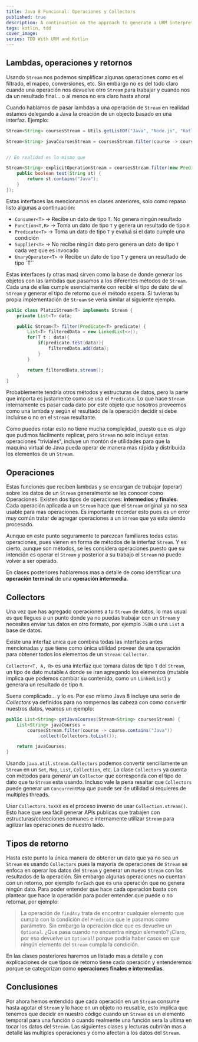 ```yaml
---
title: Java 8 Funcional: Operaciones y Collectors
published: true
description: A continuation on the approach to generate a URM interpreter using Kotlin and TDD
tags: kotlin, tdd
cover_image:
series: TDD With URM and Kotlin
---
```


## Lambdas, operaciones y retornos

Usando `Stream` nos podemos simplificar algunas operaciones como es el filtrado, el mapeo, conversiones, etc. Sin embargo no es del todo claro cuando una operación nos devuelve otro `Stream` para trabajar y cuando nos da un resultado final… o al menos no era claro hasta ahora!

Cuando hablamos de pasar lambdas a una operación de `Stream` en realidad estamos delegando a Java la creación de un objecto basado en una interfaz. Ejemplo:

```java
Stream<String> coursesStream = Utils.getListOf("Java", "Node.js", "Kotlin").stream();

Stream<String> javaCoursesStream = coursesStream.filter(course -> course.contains("Java"));


// En realidad es lo mismo que

Stream<String> explicitOperationStream = coursesStream.filter(new Predicate<String>() {
    public boolean test(String st) {
        return st.contains("Java");
    }
});
```

Estas interfaces las mencionamos en clases anteriores, solo como repaso listo algunas a continuación:

- `Consumer<T>` -> Recibe un dato de tipo `T`. No genera ningún resultado
- `Function<T,R>` -> Toma un dato de tipo `T` y genera un resultado de tipo `R`
- `Predicate<T>` -> Toma un dato de tipo `T` y evaluá si el dato cumple una condición
- `Supplier<T>` -> No recibe ningún dato pero genera un dato de tipo `T` cada vez que es invocado
- `UnaryOperator<T>` -> Recibe un dato de tipo `T` y genera un resultado de tipo `T``

Estas interfaces (y otras mas) sirven como la base de donde generar los objetos con las lambdas que pasamos a los diferentes métodos de `Stream`. Cada una de ellas cumple esencialmente con recibir el tipo de dato de el `Stream` y generar el tipo de retorno que el método espera. Si tuvieras tu propia implementación de `Stream` se vería similar al siguiente ejemplo.

```java
public class PlatziStream<T> implements Stream {
    private List<T> data;

    public Stream<T> filter(Predicate<T> predicate) {
        List<T> filteredData = new LinkedList<>();
        for(T t : data){
            if(predicate.test(data)){
                filteredData.add(data);
            }
        }

        return filteredData.stream();
    }
}
```

Probablemente tendría otros métodos y estructuras de datos, pero la parte que importa es justamente como se usa el `Predicate`. Lo que hace `Stream` internamente es pasar cada dato por este objeto que nosotros proveemos como una lambda y según el resultado de la operación decidir si debe incluirse o no en el `Stream` resultante.

Como puedes notar esto no tiene mucha complejidad, puesto que es algo que pudimos fácilmente replicar, pero `Stream` no solo incluye estas operaciones "triviales", incluye un montón de utilidades para que la maquina virtual de Java pueda operar de manera mas rápida y distribuida los elementos de un `Stream`.

## Operaciones

Estas funciones que reciben lambdas y se encargan de trabajar (operar) sobre los datos de un `Stream` generalmente se les conocer como Operaciones. Existen dos tipos de operaciones: **intermedios** y **finales**.
Cada operación aplicada a un `Stream` hace que el `Stream` original ya no sea usable para mas operaciones. Es importante recordar esto pues es un error muy común tratar de agregar operaciones a un `Stream` que ya esta siendo procesado.

Aunque en este punto seguramente te parezcan familiares todas estas operaciones, pues vienen en forma de métodos de la interfaz `Stream`. Y es cierto, aunque son métodos, se les considera operaciones puesto que su intención es operar el `Stream` y posterior a su trabajo el `Stream` no puede volver a ser operado.

En clases posteriores hablaremos mas a detalle de como identificar una **operación terminal** de una **operación intermedia**.

## Collectors

Una vez que has agregado operaciones a tu `Stream` de datos, lo mas usual es que llegues a un punto donde ya no puedas trabajar con un `Stream` y necesites enviar tus datos en otro formato, por ejemplo `JSON` o una `List` a base de datos.

Existe una interfaz unica que combina todas las interfaces antes mencionadas y que tiene como única utilidad proveer de una operación para obtener todos los elementos de un `Stream`: `Collector`.

`Collector<T, A, R>` es una interfaz que tomara datos de tipo `T` del `Stream`, un tipo de dato mutable `A` donde se iran agregando los elementos (mutable implica que podemos cambiar su contenido, como un `LinkedList`) y generara un resultado de tipo `R`.

Suena complicado… y lo es. Por eso mismo Java 8 incluye una serie de _Collectors_ ya definidos para no rompernos las cabeza con como convertir nuestros datos, veamos un ejemplo:

```java
public List<String> getJavaCourses(Stream<String> coursesStream) {
    List<String> javaCourses =
        coursesStream.filter(course -> course.contains("Java"))
            .collect(Collectors.toList());

    return javaCourses;
}
```

Usando `java.util.stream.Collectors` podemos convertir sencillamente un `Stream` en un `Set`, `Map`, `List`, `Collection`, etc. La clase `Collectors` ya cuenta con métodos para generar un `Collector` que corresponda con el tipo de dato que tu `Stream` esta usando. Incluso vale la pena resaltar que `Collectors` puede generar un `ConcurrentMap` que puede ser de utilidad si requieres de multiples threads.

Usar `Collectors.toXXX` es el proceso inverso de usar `Collection.stream()`. Esto hace que sea fácil generar APIs publicas que trabajen con estructuras/colecciones comunes e internamente utilizar `Stream` para agilizar las operaciones de nuestro lado.

## Tipos de retorno

Hasta este punto la única manera de obtener un dato que ya no sea un `Stream` es usando `Collectors` pues la mayoría de operaciones de `Stream` se enfoca en operar los datos del `Stream` y generar un nuevo `Stream` con los resultados de la operación. Sin embargo algunas operaciones no cuentan con un retorno, por ejemplo `forEach` que es una operación que no genera ningún dato. Para poder entender que hace cada operación basta con plantear que hace la operación para poder entender que puede o no retornar, por ejemplo:

> La operación de `findAny` trata de encontrar cualquier elemento que cumpla con la condición del `Predicate` que le pasamos como parámetro. Sin embargo la operación dice que es devuelve un `Optional`. ¿Que pasa cuando no encuentra ningún elemento? ¡Claro, por eso devuelve un `Optional`! porque podría haber casos en que ningún elemento del `Stream` cumpla la condición.

En las clases posteriores haremos un listado mas a detalle y con explicaciones de que tipos de retorno tiene cada operación y entenderemos porque se categorizan como **operaciones finales e intermedias**.

## Conclusiones

Por ahora hemos entendido que cada operación en un `Stream` consume hasta agotar el `Stream` y lo hace en un objeto no reusable, esto implica que tenemos que decidir en nuestro código cuando un `Stream` es un elemento temporal para una función o cuando realmente una función sera la ultima en tocar los datos del `Stream`. Las siguientes clases y lecturas cubrirán mas a detalle las multiples operaciones y como afectan a los datos del `Stream`.
